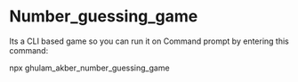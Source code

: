 # Number_guessing_game

Its a CLI based game so you can run it on Command prompt by entering this command:

npx ghulam_akber_number_guessing_game